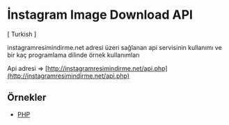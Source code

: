 # İnstagram Image Download API

[ Turkish ]

instagramresimindirme.net adresi üzeri sağlanan api servisinin kullanımı ve bir kaç programlama dilinde örnek kullanımları 

 Api adresi => [http://instagramresimindirme.net/api.php](http://instagramresimindirme.net/api.php)
 
## Örnekler ##

 - [PHP](https://github.com/saltun/InstagramImageDownload/tree/master/php)
